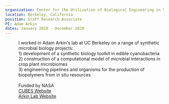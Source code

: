 ```yaml
---
organization: Center for the Utilization of Biological Engineering in Space
location: Berkeley, California
position: Staff Research Associate
PI: Adam Arkin
dates: January 2019 - December 2020
---
```

<p style="margin-left: 3em;">
I worked in Adam Arkin's lab at UC Berkeley on a range of synthetic microbial biology projects: <br>
1) development of a synthetic biology toolkit in edible cyanobacteria <br>
2) construction of a computational model of microbial interactions in crop plant microbiomes <br>
3) engineering pipelines and organisms for the production of biopolymers from in situ resources <br>
<br>
Funded by NASA<br>
<A HREF = "https://cubes.space">CUBES Website</A> <br>
<A HREF = "https://arkinlab.bio/">Arkin Lab Website</A>

</p>

